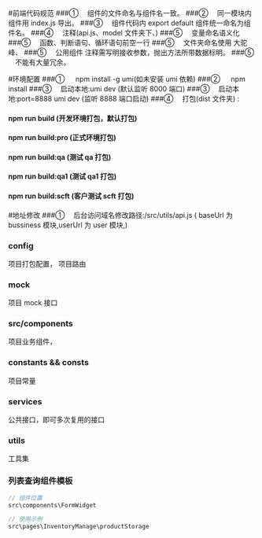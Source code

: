 #前端代码规范 ###① 　组件的文件命名与组件名一致。 ###② 　同一模块内组件用 index.js 导出。 ###③ 　组件代码内 export default 组件统一命名为组件名。 ###④ 　注释(api.js、model 文件夹下、) ###⑤ 　变量命名语义化 ###⑤ 　函数、判断语句、循环语句前空一行 ###⑤ 　文件夹命名使用 大驼峰、 ###⑤ 　公用组件 注释需写明接收参数，抛出方法所带数据标明。 ###⑤ 　不能有大量冗余。

#环境配置 ###① 　 npm install -g umi(如未安装 umi 依赖) ###② 　 npm install ###③ 　启动本地:umi dev (默认监听 8000 端口) ###③ 　启动本地:port=8888 umi dev (监听 8888 端口启动) ###④ 　打包(dist 文件夹) :

#### npm run build (开发环境打包，默认打包)

#### npm run build:pro (正式环境打包)

#### npm run build:qa (测试 qa 打包)

#### npm run build:qa1 (测试 qa1 打包)

#### npm run build:scft (客户测试 scft 打包)

#地址修改 ###① 　后台访问域名修改路径:/src/utils/api.js ( baseUrl 为 bussiness 模块,userUrl 为 user 模块,)

### config

项目打包配置， 项目路由

### mock

项目 mock 接口

### src/components

项目业务组件，

### constants && consts

项目常量

### services

公共接口，即可多次复用的接口

### utils

工具集

### 列表查询组件模板

```js
// 组件位置
src\components\FormWidget

// 使用示例
src\pages\InventoryManage\productStorage

```

